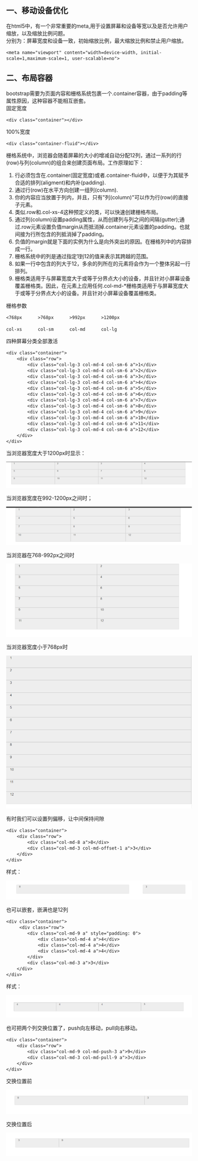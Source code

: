 ## 一、移动设备优化 ##
在html5中，有一个非常重要的meta,用于设置屏幕和设备等宽以及是否允许用户缩放，以及缩放比例问题。  
分别为：屏幕宽度和设备一致，初始缩放比例，最大缩放比例和禁止用户缩放。

	<meta name="viewport" content="width=device-width, initial-scale=1,maximum-scale=1, user-scalable=no">

## 二、布局容器 ##
bootstrap需要为页面内容和栅格系统包裹一个.container容器，由于padding等属性原因，这种容器不能相互嵌套。  
固定宽度

	<div class="container"></div>

100%宽度

	<div class="container-fluid"></div>

栅格系统中，浏览器会随着屏幕的大小的增减自动分配12列，通过一系列的行(row)与列(column)的组合来创建页面布局。工作原理如下：  
1. 行必须包含在.container(固定宽度)或者.container-fluid中，以便于为其赋予合适的排列(aligment)和内补(padding).  
2. 通过行(row)在水平方向创建一组列(column).  
3. 你的内容应当放置于列内，并且，只有"列(column)"可以作为行(row)的直接子元素。  
4. 类似.row和.col-xs-4这种预定义的类，可以快速创建栅格布局。  
5. 通过列(column)设置padding属性，从而创建列与列之间的间隔(gutter);通过.row元素设置负值margin从而抵消掉.container元素设置的padding。也就间接为行所包含的列抵消掉了padding。   
6. 负值的margin就是下面的实例为什么是向外突出的原因。在栅格列中的内容排成一行。  
7. 栅格系统中的列是通过指定1到12的值来表示其跨越的范围。  
8. 如果一行中包含的列大于12，多余的列所在的元素将会作为一个整体另起一行排列。   
9. 栅格类适用于与屏幕宽度大于或等于分界点大小的设备，并且针对小屏幕设备覆盖栅格类。因此，在元素上应用任何.col-md-*栅格类适用于与屏幕宽度大于或等于分界点大小的设备。并且针对小屏幕设备覆盖栅格类。   

栅格参数	

	<768px   	>768px 		>992px 		>1200px
	
	col-xs		col-sm		col-md		col-lg

四种屏幕分类全部激活

	<div class="container">
		<div class="row">
			<div class="col-lg-3 col-md-4 col-sm-6 a">1</div>
			<div class="col-lg-3 col-md-4 col-sm-6 a">2</div>
			<div class="col-lg-3 col-md-4 col-sm-6 a">3</div>
			<div class="col-lg-3 col-md-4 col-sm-6 a">4</div>
			<div class="col-lg-3 col-md-4 col-sm-6 a">5</div>
			<div class="col-lg-3 col-md-4 col-sm-6 a">6</div>
			<div class="col-lg-3 col-md-4 col-sm-6 a">7</div>
			<div class="col-lg-3 col-md-4 col-sm-6 a">8</div>
			<div class="col-lg-3 col-md-4 col-sm-6 a">9</div>
			<div class="col-lg-3 col-md-4 col-sm-6 a">10</div>
			<div class="col-lg-3 col-md-4 col-sm-6 a">11</div>
			<div class="col-lg-3 col-md-4 col-sm-6 a">12</div>
		</div>
	</div>
当浏览器宽度大于1200px时显示：

![lg](../images/shange-lg.png)  


当浏览器宽度在992-1200px之间时；

![md](../images/shange-md.png)


当浏览器在768-992px之间时

![sm](../images/shange-sm.png)

当浏览器宽度小于768px时 

![xs](../images/shange-xs.png)

有时我们可以设置列偏移，让中间保持间隙

	<div class="container">
		<div class="row">
			<div class="col-md-8 a">8</div>
			<div class="col-md-3 col-md-offset-1 a">3</div>
		</div>
	</div>

样式：

![offset](../images/shange-offset.png)

也可以嵌套，嵌满也是12列

	<div class="container">
		 <div class="row">
			<div class="col-md-9 a" style="padding: 0">
				<div class="col-md-4 a">4</div>	
				<div class="col-md-4 a">4</div>
				<div class="col-md-4 a">4</div>
			</div>
			<div class="col-md-3 a">3</div>
		</div> 
	</div>

样式：

![嵌套](../images/shange-qiantao.png)

也可把两个列交换位置了，push向左移动，pull向右移动。

	<div class="container">
		<div class="row">
			<div class="col-md-9 col-md-push-3 a">9</div>
			<div class="col-md-3 col-md-pull-9 a">3</div>
		</div>
	</div>

交换位置前

![前](../images/shange-origin.png)

交换位置后  

![后](../images/shange-pull.png)